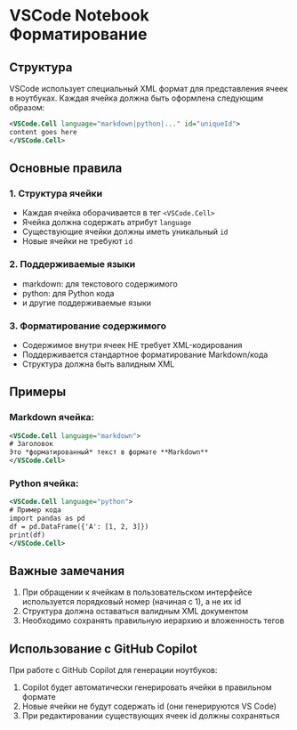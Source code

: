 # VSCode Notebook Форматирование

## Структура
VSCode использует специальный XML формат для представления ячеек в ноутбуках. Каждая ячейка должна быть оформлена следующим образом:

```xml
<VSCode.Cell language="markdown|python|..." id="uniqueId">
content goes here
</VSCode.Cell>
```

## Основные правила

### 1. Структура ячейки
- Каждая ячейка оборачивается в тег `<VSCode.Cell>`
- Ячейка должна содержать атрибут `language`
- Существующие ячейки должны иметь уникальный `id`
- Новые ячейки не требуют `id`

### 2. Поддерживаемые языки
- markdown: для текстового содержимого
- python: для Python кода
- и другие поддерживаемые языки

### 3. Форматирование содержимого
- Содержимое внутри ячеек НЕ требует XML-кодирования
- Поддерживается стандартное форматирование Markdown/кода
- Структура должна быть валидным XML

## Примеры

### Markdown ячейка:
```xml
<VSCode.Cell language="markdown">
# Заголовок
Это *форматированный* текст в формате **Markdown**
</VSCode.Cell>
```

### Python ячейка:
```xml
<VSCode.Cell language="python">
# Пример кода
import pandas as pd
df = pd.DataFrame({'A': [1, 2, 3]})
print(df)
</VSCode.Cell>
```

## Важные замечания

1. При обращении к ячейкам в пользовательском интерфейсе используется порядковый номер (начиная с 1), а не их id
2. Структура должна оставаться валидным XML документом
3. Необходимо сохранять правильную иерархию и вложенность тегов

## Использование с GitHub Copilot

При работе с GitHub Copilot для генерации ноутбуков:
1. Copilot будет автоматически генерировать ячейки в правильном формате
2. Новые ячейки не будут содержать id (они генерируются VS Code)
3. При редактировании существующих ячеек id должны сохраняться